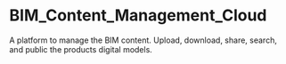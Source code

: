 # BIM_Content_Management_Cloud
A platform to manage the BIM content. Upload, download, share, search, and public the products digital models.
